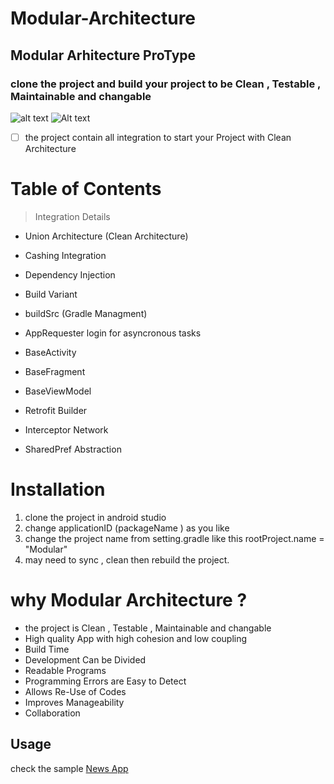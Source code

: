 # Modular-Architecture


## Modular Arhitecture ProType

### clone the project and build your project to be Clean , Testable , Maintainable and changable

![alt text](https://github.com/AhmedTawfiqM/Modular-Architecture//union.jpg?raw=true)
![Alt text](relative/path/to/union.PNG?raw=true "Title")




- [ ] the project contain all integration to start your Project with Clean Architecture  
# Table of Contents

> Integration Details
- Union Architecture (Clean Architecture)
- Cashing Integration
- Dependency Injection
- Build Variant
- buildSrc  (Gradle Managment)

- AppRequester login for asyncronous tasks
- BaseActivity 
- BaseFragment
- BaseViewModel

- Retrofit Builder
- Interceptor Network
- SharedPref Abstraction


# Installation

1. clone the project in android studio
2. change applicationID (packageName ) as you like
3. change the project name from setting.gradle like this rootProject.name = "Modular"
4. may need to sync , clean then rebuild the project.

# why Modular Architecture ?
- the project is Clean , Testable , Maintainable and changable
- High quality App with high cohesion and low coupling
- Build Time 
- Development Can be Divided
- Readable Programs
- Programming Errors are Easy to Detect
- Allows Re-Use of Codes
- Improves Manageability
- Collaboration


## Usage
check the sample [News App](https://pages.github.com/)


